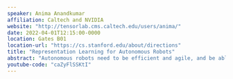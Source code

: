 ```yaml
---
speaker: Anima Anandkumar
affiliation: Caltech and NVIDIA
website: "http://tensorlab.cms.caltech.edu/users/anima/"
date: 2022-04-01T12:15:00-0000
location: Gates B01
location-url: "https://cs.stanford.edu/about/directions"
title: "Representation Learning for Autonomous Robots"
abstract: "Autonomous robots need to be efficient and agile, and be able to handle a wide range of tasks and environmental conditions. This requires the ability to learn good representations of domains and tasks using a variety of sources such as demonstrations and simulations. Representation learning for robotic tasks needs to be generalizable and robust. I will describe some key ingredients to enable this: (1) robust self-supervised learning (2) uncertainty awareness (3) compositionality. We utilize NVIDIA Isaac for GPU-accelerated robot learning at scale on a variety of tasks and domains."
youtube-code: "caZyFlSSKtI"
---
```

